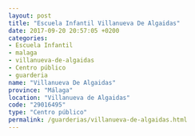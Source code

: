 ```yaml
---
layout: post
title: "Escuela Infantil Villanueva De Algaidas"
date: 2017-09-20 20:57:05 +0200
categories:
- Escuela Infantil
- malaga
- villanueva-de-algaidas
- Centro público
- guarderia
name: "Villanueva De Algaidas"
province: "Málaga"
location: "Villanueva de Algaidas"
code: "29016495"
type: "Centro público"
permalink: /guarderias/villanueva-de-algaidas.html
---
```

